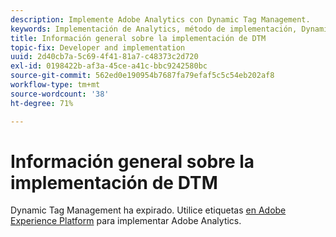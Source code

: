 ```yaml
---
description: Implemente Adobe Analytics con Dynamic Tag Management.
keywords: Implementación de Analytics, método de implementación, Dynamic Tag Management, dtm
title: Información general sobre la implementación de DTM
topic-fix: Developer and implementation
uuid: 2d40cb7a-5c69-4f41-81a7-c48373c2d720
exl-id: 0198422b-af3a-45ce-a41c-bbc9242580bc
source-git-commit: 562ed0e190954b7687fa79efaf5c5c54eb202af8
workflow-type: tm+mt
source-wordcount: '38'
ht-degree: 71%

---
```


# Información general sobre la implementación de DTM

Dynamic Tag Management ha expirado. Utilice etiquetas [en Adobe Experience Platform](/help/implement/launch/overview.md) para implementar Adobe Analytics.
